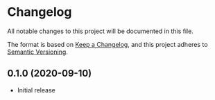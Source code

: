 # Changelog

All notable changes to this project will be documented in this file.

The format is based on [Keep a Changelog](https://keepachangelog.com/en/1.0.0/),
and this project adheres to [Semantic Versioning](https://semver.org/spec/v2.0.0.html).

<!-- git log $(git describe --tags --abbrev=0)..HEAD --oneline -->

## 0.1.0 (2020-09-10)

- Initial release
